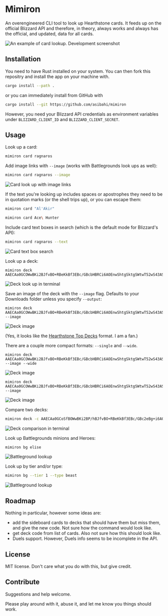 # Mimiron

An overengineered CLI tool to look up Hearthstone cards. It feeds up on the official Blizzard API and therefore, in theory, always works and always has the official, and updated, data for all cards.

![An example of card lookup. Development screenshot](README/cardlookup.png)

## Installation

You need to have Rust installed on your system. You can then fork this repositry and install the app on your machine with.

```sh
cargo install --path .
```

or you can immediately install from GitHub with

```sh
cargo install --git https://github.com/asibahi/mimiron
```

However, you need your Blizzard API credentials as environment variables under `BLIZZARD_CLIENT_ID` and `BLIZZARD_CLIENT_SECRET`.

## Usage

Look up a card:

```sh
mimiron card ragnaros
```

Add image links with `--image` (works with Battlegrounds look ups as well):

```sh
mimiron card ragnaros --image
```

![Card look up with image links](README/cardimagelookup.png)

If the text you're looking up includes spaces or apostrophes they need to be in quotation marks (or the shell trips up), or you can escape them:

```sh
mimiron card "Al'Akir"
```

```sh
mimiron card Ace\ Hunter
```

Include card text boxes in search (which is the default mode for Blizzard's API):

```sh
mimiron card ragnaros --text
```

![Card text box search](README/cardtextlookup.png)

Look up a deck:

```
mimiron deck AAECAa0GCOWwBKi2BJfvBO+RBeKkBf3EBc/GBcbHBRCi6AOEnwShtgSktgSWtwT52wS43AS63ASGgwXgpAW7xAW7xwX7+AW4ngbPngbRngYAAQO42QT9xAX/4QT9xAXFpQX9xAUAAA==
```

![Deck look up in terminal](README/decklookup.png)

Save an image of the deck with the `--image` flag. Defaults to your Downloads folder unless you specify `--output`:

```
mimiron deck AAECAa0GCOWwBKi2BJfvBO+RBeKkBf3EBc/GBcbHBRCi6AOEnwShtgSktgSWtwT52wS43AS63ASGgwXgpAW7xAW7xwX7+AW4ngbPngbRngYAAQO42QT9xAX/4QT9xAXFpQX9xAUAAA== --image
```

![Deck image](README/deckimage.png)

(Yes, it looks like the [Hearthstone Top Decks](https://www.hearthstonetopdecks.com) format. I am a fan.)

There are a couple more compact formats: `--single` and `--wide`.

```
mimiron deck AAECAa0GCOWwBKi2BJfvBO+RBeKkBf3EBc/GBcbHBRCi6AOEnwShtgSktgSWtwT52wS43AS63ASGgwXgpAW7xAW7xwX7+AW4ngbPngbRngYAAQO42QT9xAX/4QT9xAXFpQX9xAUAAA== --image --wide
```

![Deck image](README/deckimagewide.png)

```
mimiron deck AAECAa0GCOWwBKi2BJfvBO+RBeKkBf3EBc/GBcbHBRCi6AOEnwShtgSktgSWtwT52wS43AS63ASGgwXgpAW7xAW7xwX7+AW4ngbPngbRngYAAQO42QT9xAX/4QT9xAXFpQX9xAUAAA== --image
```

![Deck image](README/deckimage.png)

Compare two decks:

```sh
mimiron deck -c AAECAa0GCoSfBOWwBKi2BP/hBJfvBO+RBeKkBf3EBc/GBc2eBg+i6AOhtgSktgSWtwT52wS43AS63ASGgwXgpAW7xAW7xwX7+AW4ngbPngbRngYA AAECAa0GCKG2BKi2BOy6BO+RBc/GBc/2Bdj2Ba//BQv52wS43AS63ASGgwWkkQXgpAW7xwWm8QXt9wXjgAa4ngYA
```

![Deck comparison in terminal](README/deckcompare.png)

Look up Battlegrounds minions and Heroes:

```sh
mimiron bg elise
```

![Battleground lookup](README/bglookup.png)

Look up by tier and/or type:

```sh
mimiron bg --tier 1 --type beast
```

![Battleground lookup](README/bgtiertypelookup.png)

## Roadmap

Nothing in particular, however some ideas are:

- add the sideboard cards to decks that should have them but miss them, and give the new code. Not sure how the command would look like.
- get deck code from list of cards. Also not sure how this should look like.
- Duels support. However, Duels info seems to be incomplete in the API.

## License

MIT license. Don't care what you do with this, but give credit.

## Contribute

Suggestions and help welcome.

Please play around with it, abuse it, and let me know you things should work.